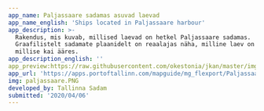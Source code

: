 ```yaml
---
app_name: Paljassaare sadamas asuvad laevad
app_name_english: 'Ships located in Paljassaare harbour'
app_description: >-
  Rakendus, mis kuvab, millised laevad on hetkel Paljassaare sadamas.
  Graafilistelt sadamate plaanidelt on reaalajas näha, milline laev on parasjagu
  millise kai ääres.
app_description_english: ''
app_preview:https://raw.githubusercontent.com/okestonia/jkan/master/img/paljassaare.PNG
app_url: 'https://apps.portoftallinn.com/mapguide/mg_flexport/PaljassaareHarbour.aspx'
img: paljassaare.PNG
developed_by: Tallinna Sadam
submitted: '2020/04/06'
---
```

